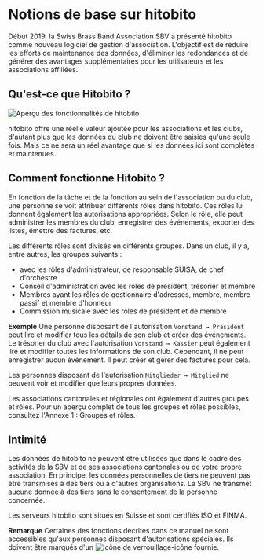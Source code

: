 # Notions de base sur hitobito

Début 2019, la Swiss Brass Band Association SBV a présenté hitobito comme nouveau logiciel de gestion d'association. L'objectif est de réduire les efforts de maintenance des données, d'éliminer les redondances et de générer des avantages supplémentaires pour les utilisateurs et les associations affiliées.

## Qu'est-ce que Hitobito ?

![Aperçu des fonctionnalités de hitobtio](media/image1.png)

hitobito offre une réelle valeur ajoutée pour les associations et les clubs, d'autant plus que les données du club ne doivent être saisies qu'une seule fois. Mais ce ne sera un réel avantage que si les données ici sont complètes et maintenues.

## Comment fonctionne Hitobito ?

En fonction de la tâche et de la fonction au sein de l'association ou du club, une personne se voit attribuer différents rôles dans hitobito. Ces rôles lui donnent également les autorisations appropriées. Selon le rôle, elle peut administrer les membres du club, enregistrer des événements, exporter des listes, émettre des factures, etc.

Les différents rôles sont divisés en différents groupes. Dans un club, il y a, entre autres, les groupes suivants :

- <verein>avec les rôles d'administrateur, de responsable SUISA, de chef d'orchestre</verein>
- Conseil d'administration avec les rôles de président, trésorier et membre
- Membres ayant les rôles de gestionnaire d'adresses, membre, membre passif et membre d'honneur
- Commission musicale avec les rôles de président et de membre

**Exemple** Une personne disposant de l'autorisation `Vorstand → Präsident` peut lire et modifier tous les détails de son club et créer des événements. Le trésorier du club avec l'autorisation `Vorstand → Kassier` peut également lire et modifier toutes les informations de son club. Cependant, il ne peut enregistrer aucun événement. Il peut créer et gérer des factures pour cela.

Les personnes disposant de l'autorisation `Mitglieder → Mitglied` ne peuvent voir et modifier que leurs propres données.

Les associations cantonales et régionales ont également d'autres groupes et rôles. Pour un aperçu complet de tous les groupes et rôles possibles, consultez l'Annexe 1 : Groupes et rôles.

## Intimité

Les données de hitobito ne peuvent être utilisées que dans le cadre des activités de la SBV et de ses associations cantonales ou de votre propre association. En principe, les données personnelles de tiers ne peuvent pas être transmises à des tiers ou à d'autres organisations. La SBV ne transmet aucune donnée à des tiers sans le consentement de la personne concernée.

Les serveurs hitobito sont situés en Suisse et sont certifiés ISO et FINMA.

**Remarque** Certaines des fonctions décrites dans ce manuel ne sont accessibles qu'aux personnes disposant d'autorisations spéciales. Ils doivent être marqués d'un ![icône de verrouillage](media/image2.png)-icône fournie.
